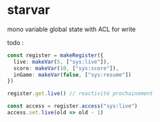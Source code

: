 # starvar
mono variable global state with ACL for write 


todo : 
```typescript
const register = makeRegister({
  live: makeVar(5, ["sys:live"]),
  score: makeVar(10, ["sys:score"]),
  inGame: makeVar(false, ["sys:resume"])
})

register.get.live() // reactivité prochainement 

const access = register.access("sys:live")
access.set.live(old => old - 1)
``` 

